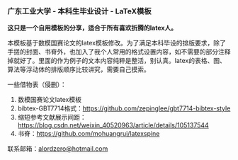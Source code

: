 ### 广东工业大学 - 本科生毕业设计 - LaTeX模板

**这只是一个自用模板的分享，适合于所有喜欢折腾的latex人。**

本模板基于数模国赛论文的latex模板修改。为了满足本科毕设的排版要求，除了手搓的封面、书脊外，也加入了我个人常用的格式设置内容，如不需要的部分注释掉就好了。里面的作为例子的文本内容纯粹是整活，别认真。latex的表格、图、算法等浮动体的排版顺序比较讲究，需要自己摸索。

一些借物表（侵删）：
1. 数模国赛论文latex模板
2. bibtex-GBT7714格式：https://github.com/zepinglee/gbt7714-bibtex-style
3. 缩短参考文献展示间距：https://blog.csdn.net/weixin_40520963/article/details/105137544
4. 书脊：https://github.com/mohuangrui/latexspine

联系邮箱：alordzero@hotmail.com
